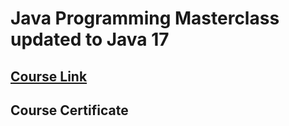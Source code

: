 # Java Programming Masterclass updated to Java 17

## [Course Link](https://www.udemy.com/course/java-the-complete-java-developer-course/)

## Course Certificate